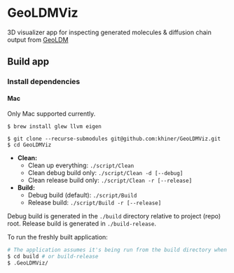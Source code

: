 # GeoLDMViz
3D visualizer app for inspecting generated molecules &amp; diffusion chain output from [GeoLDM](https://github.com/MinkaiXu/GeoLDM)

## Build app

### Install dependencies

#### Mac

Only Mac supported currently.

```shell
$ brew install glew llvm eigen
```

```shell
$ git clone --recurse-submodules git@github.com:khiner/GeoLDMViz.git
$ cd GeoLDMViz
```

- **Clean:**
  - Clean up everything: `./script/Clean`
  - Clean debug build only: `./script/Clean -d [--debug]`
  - Clean release build only: `./script/Clean -r [--release]`
- **Build:**
  - Debug build (default): `./script/Build`
  - Release build: `./script/Build -r [--release]`

Debug build is generated in the `./build` directory relative to project (repo) root.
Release build is generated in `./build-release`.

To run the freshly built application:

```sh
# The application assumes it's being run from the build directory when locating resource files.
$ cd build # or build-release
$ .GeoLDMViz/
```
